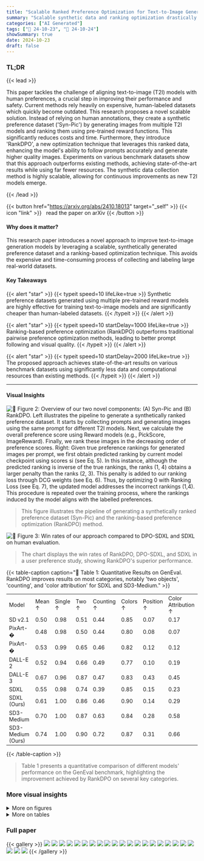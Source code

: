 ```yaml
---
title: "Scalable Ranked Preference Optimization for Text-to-Image Generation"
summary: "Scalable synthetic data and ranking optimization drastically improve text-to-image models, surpassing human-labeled datasets in efficiency and performance."
categories: ["AI Generated"]
tags: ["🔖 24-10-23", "🤗 24-10-24"]
showSummary: true
date: 2024-10-23
draft: false
---
```


### TL;DR


{{< lead >}}

This paper tackles the challenge of aligning text-to-image (T2I) models with human preferences, a crucial step in improving their performance and safety.  Current methods rely heavily on expensive, human-labeled datasets which quickly become outdated. This research proposes a novel scalable solution. Instead of relying on human annotations, they create a synthetic preference dataset ('Syn-Pic') by generating images from multiple T2I models and ranking them using pre-trained reward functions. This significantly reduces costs and time.  Furthermore, they introduce 'RankDPO', a new optimization technique that leverages this ranked data, enhancing the model's ability to follow prompts accurately and generate higher quality images. Experiments on various benchmark datasets show that this approach outperforms existing methods, achieving state-of-the-art results while using far fewer resources.  The synthetic data collection method is highly scalable, allowing for continuous improvements as new T2I models emerge.

{{< /lead >}}


{{< button href="https://arxiv.org/abs/2410.18013" target="_self" >}}
{{< icon "link" >}} &nbsp; read the paper on arXiv
{{< /button >}}

#### Why does it matter?
This research paper introduces a novel approach to improve text-to-image generation models by leveraging a scalable, synthetically generated preference dataset and a ranking-based optimization technique. This avoids the expensive and time-consuming process of collecting and labeling large real-world datasets.
#### Key Takeaways

{{< alert "star" >}}
{{< typeit speed=10 lifeLike=true >}} Synthetic preference datasets generated using multiple pre-trained reward models are highly effective for training text-to-image models and are significantly cheaper than human-labeled datasets. {{< /typeit >}}
{{< /alert >}}

{{< alert "star" >}}
{{< typeit speed=10 startDelay=1000 lifeLike=true >}} Ranking-based preference optimization (RankDPO) outperforms traditional pairwise preference optimization methods, leading to better prompt following and visual quality. {{< /typeit >}}
{{< /alert >}}

{{< alert "star" >}}
{{< typeit speed=10 startDelay=2000 lifeLike=true >}} The proposed approach achieves state-of-the-art results on various benchmark datasets using significantly less data and computational resources than existing methods. {{< /typeit >}}
{{< /alert >}}

------
#### Visual Insights



![](figures/figures_5_0.png "🔼 Figure 2: Overview of our two novel components: (A) Syn-Pic and (B) RankDPO. Left illustrates the pipeline to generate a synthetically ranked preference dataset. It starts by collecting prompts and generating images using the same prompt for different T2I models. Next, we calculate the overall preference score using Reward models (e.g., PickScore, ImageReward). Finally, we rank these images in the decreasing order of preference scores. Right: Given true preference rankings for generated images per prompt, we first obtain predicted ranking by current model checkpoint using scores si (see Eq. 5). In this instance, although the predicted ranking is inverse of the true rankings, the ranks (1, 4) obtains a larger penalty than the ranks (2, 3). This penalty is added to our ranking loss through DCG weights (see Eq. 6). Thus, by optimizing 0 with Ranking Loss (see Eq. 7), the updated model addresses the incorrect rankings (1,4). This procedure is repeated over the training process, where the rankings induced by the model aligns with the labelled preferences.")

> This figure illustrates the pipeline of generating a synthetically ranked preference dataset (Syn-Pic) and the ranking-based preference optimization (RankDPO) method.





![](charts/charts_7_0.png "🔼 Figure 3: Win rates of our approach compared to DPO-SDXL and SDXL on human evaluation.")

> The chart displays the win rates of RankDPO, DPO-SDXL, and SDXL in a user preference study, showing RankDPO's superior performance.





{{< table-caption caption="🔽 Table 1: Quantitative Results on GenEval. RankDPO improves results on most categories, notably 'two objects', 'counting', and 'color attribution' for SDXL and SD3-Medium." >}}
<br><table id='2' style='font-size:14px'><tr><td>Model</td><td>Mean ↑</td><td>Single ↑</td><td>Two ↑</td><td>Counting ↑</td><td>Colors ↑</td><td>Position ↑</td><td>Color Attribution ↑</td></tr><tr><td>SD v2.1</td><td>0.50</td><td>0.98</td><td>0.51</td><td>0.44</td><td>0.85</td><td>0.07</td><td>0.17</td></tr><tr><td>PixArt-�</td><td>0.48</td><td>0.98</td><td>0.50</td><td>0.44</td><td>0.80</td><td>0.08</td><td>0.07</td></tr><tr><td>PixArt-�</td><td>0.53</td><td>0.99</td><td>0.65</td><td>0.46</td><td>0.82</td><td>0.12</td><td>0.12</td></tr><tr><td>DALL-E 2</td><td>0.52</td><td>0.94</td><td>0.66</td><td>0.49</td><td>0.77</td><td>0.10</td><td>0.19</td></tr><tr><td>DALL-E 3</td><td>0.67</td><td>0.96</td><td>0.87</td><td>0.47</td><td>0.83</td><td>0.43</td><td>0.45</td></tr><tr><td>SDXL</td><td>0.55</td><td>0.98</td><td>0.74</td><td>0.39</td><td>0.85</td><td>0.15</td><td>0.23</td></tr><tr><td>SDXL (Ours)</td><td>0.61</td><td>1.00</td><td>0.86</td><td>0.46</td><td>0.90</td><td>0.14</td><td>0.29</td></tr><tr><td>SD3-Medium</td><td>0.70</td><td>1.00</td><td>0.87</td><td>0.63</td><td>0.84</td><td>0.28</td><td>0.58</td></tr><tr><td>SD3-Medium (Ours)</td><td>0.74</td><td>1.00</td><td>0.90</td><td>0.72</td><td>0.87</td><td>0.31</td><td>0.66</td></tr></table>{{< /table-caption >}}

> Table 1 presents a quantitative comparison of different models' performance on the GenEval benchmark, highlighting the improvement achieved by RankDPO on several key categories.



### More visual insights

<details>
<summary>More on figures
</summary>


![](figures/figures_9_0.png "🔼 Figure 4: Comparison among different preference optimization methods and RankDPO for SDXL. The results illustrate that we generate images with better prompt alignment and aesthetic quality.")

> Figure 4 shows a qualitative comparison of images generated by different preference optimization methods for SDXL, highlighting improved prompt alignment and aesthetic quality with RankDPO.


![](figures/figures_17_0.png "🔼 Figure 1: Our approach, trained on a synthetic preference dataset with a ranking objective in the preference optimization, improves prompt following and visual quality for SDXL (Podell et al., 2023) and SD3-Medium (Esser et al., 2024), without requiring any manual annotations.")

> The figure shows a qualitative comparison of text-to-image generation results from different models (SDXL and SD3) before and after applying the proposed ranked preference optimization method.


![](figures/figures_19_0.png "🔼 Figure 1: Our approach, trained on a synthetic preference dataset with a ranking objective in the preference optimization, improves prompt following and visual quality for SDXL (Podell et al., 2023) and SD3-Medium (Esser et al., 2024), without requiring any manual annotations.")

> The figure shows a qualitative comparison of text-to-image generation results using different methods (SDXL, SD3, and the proposed approach) for various prompts, highlighting improved prompt following and visual quality with the proposed method.


![](figures/figures_19_1.png "🔼 Figure 1: Our approach, trained on a synthetic preference dataset with a ranking objective in the preference optimization, improves prompt following and visual quality for SDXL (Podell et al., 2023) and SD3-Medium (Esser et al., 2024), without requiring any manual annotations.")

> The figure shows image generation results from SDXL and SD3-Medium models before and after applying the proposed method, demonstrating improved prompt following and visual quality.


</details>




<details>
<summary>More on tables
</summary>


{{< table-caption caption="🔽 Table 2: Quantitative Results on T2I-CompBench. RankDPO provides consistent improvements on all categories for both SDXL and SD3-Medium." >}}
<br><table id='4' style='font-size:18px'><tr><td rowspan="2">Model</td><td colspan="3">Attribute Binding</td><td colspan="2">Object Relationship</td><td rowspan="2">Complex↑</td></tr><tr><td>Color ↑</td><td>Shape↑</td><td>Texture↑</td><td>Spatial↑</td><td>Non-Spatial↑</td></tr><tr><td>SD1.4</td><td>37.65</td><td>35.76</td><td>41.56</td><td>12.46</td><td>30.79</td><td>30.80</td></tr><tr><td>PixArt-a</td><td>68.86</td><td>55.82</td><td>70.44</td><td>20.82</td><td>31.79</td><td>41.17</td></tr><tr><td>DALL-E 2</td><td>57.50</td><td>54.64</td><td>63.74</td><td>12.83</td><td>30.43</td><td>36.96</td></tr><tr><td>SDXL</td><td>58.79</td><td>46.87</td><td>52.99</td><td>21.31</td><td>31.19</td><td>32.37</td></tr><tr><td>SDXL (Ours)</td><td>72.33</td><td>56.93</td><td>69.67</td><td>24.53</td><td>31.33</td><td>45.47</td></tr><tr><td>SD3-Medium</td><td>81.31</td><td>59.06</td><td>75.91</td><td>34.30</td><td>31.13</td><td>47.93</td></tr><tr><td>SD3-Medium (Ours)</td><td>83.26</td><td>63.45</td><td>78.72</td><td>36.49</td><td>31.25</td><td>48.65</td></tr></table>{{< /table-caption >}}

> Table 2 presents a quantitative comparison of the performance of SDXL and SD3-Medium models on the T2I-CompBench benchmark, before and after applying RankDPO, showing consistent improvements across various attributes.


{{< table-caption caption="🔽 Table 3: Quantitative results on DPG-Bench. DSG (Cho et al., 2024) and VQAScore (Lin et al., 2024) measure prompt following using VQA models while Q-Align (Wu et al., 2024a) measures visual quality using multimodal LLMs." >}}
<table id='2' style='font-size:14px'><tr><td>Model Name</td><td colspan="2">Prompt Alignment</td><td>Visual Quality</td></tr><tr><td></td><td>DSG Score</td><td>VQA Score</td><td>Q-Align Score</td></tr><tr><td>SD1.5</td><td>63.18</td><td>-</td><td>-</td></tr><tr><td>SD2.1</td><td>68.09</td><td>-</td><td>-</td></tr><tr><td>Pixart-�</td><td>71.11</td><td>-</td><td>-</td></tr><tr><td>Playgroundv2</td><td>74.54</td><td>-</td><td>-</td></tr><tr><td>DALL-E 3</td><td>83.50</td><td>-</td><td>-</td></tr><tr><td>SDXL</td><td>74.65</td><td>84.33</td><td>0.72</td></tr><tr><td>DPO-SDXL</td><td>76.74</td><td>85.67</td><td>0.74</td></tr><tr><td>MaPO-SDXL</td><td>74.53</td><td>84.54</td><td>0.80</td></tr><tr><td>SPO-SDXL</td><td>74.73</td><td>84.71</td><td>0.82</td></tr><tr><td>SDXL (Ours)</td><td>79.26</td><td>87.52</td><td>0.81</td></tr><tr><td>SD3-Medium</td><td>85.54</td><td>90.58</td><td>0.67</td></tr><tr><td>SD3-Medium (Ours)</td><td>86.78</td><td>90.99</td><td>0.68</td></tr></table>{{< /table-caption >}}

> Table 3 presents a quantitative comparison of different models' performance on the DPG-Bench benchmark, evaluating both prompt alignment and visual quality.


{{< table-caption caption="🔽 Table 4: Effect of the preference labelling and data quality on the final model." >}}
<table id='4' style='font-size:14px'><tr><td>Model Name</td><td colspan="2">Prompt Alignment</td><td>Visual Quality</td></tr><tr><td></td><td>DSG Score</td><td>VQA Score</td><td>Q-Align Score</td></tr><tr><td>SDXL</td><td>74.65</td><td>84.33</td><td>0.72</td></tr><tr><td>DPO (Random Labelling)</td><td>75.66</td><td>84.42</td><td>0.74</td></tr><tr><td>DPO (HPSv2)</td><td>78.04</td><td>86.22</td><td>0.83</td></tr><tr><td>DPO (Pick-a-Picv2)</td><td>76.74</td><td>85.67</td><td>0.74</td></tr><tr><td>DPO (5 Rewards)</td><td>78.84</td><td>86.27</td><td>0.81</td></tr><tr><td>RankDPO (Only SDXL)</td><td>78.40</td><td>86.76</td><td>0.74</td></tr><tr><td>RankDPO</td><td>79.26</td><td>87.52</td><td>0.81</td></tr></table>{{< /table-caption >}}

> The table presents the effect of different preference labelling methods and data quality on the final model's performance, measured by prompt alignment and visual quality scores.


{{< table-caption caption="🔽 Table 3: Quantitative results on DPG-Bench. DSG (Cho et al., 2024) and VQAScore (Lin et al., 2024) measure prompt following using VQA models while Q-Align (Wu et al., 2024a) measures visual quality using multimodal LLMs." >}}
<table id='6' style='font-size:14px'><tr><td>Model Name</td><td colspan="2">Prompt Alignment</td><td>Visual Quality</td></tr><tr><td></td><td>DSG Score</td><td>VQA Score</td><td>Q-Align Score</td></tr><tr><td>SDXL</td><td>74.65</td><td>84.33</td><td>0.72</td></tr><tr><td>Supervised Fine-Tuning</td><td>76.56</td><td>85.45</td><td>0.78</td></tr><tr><td>Weighted Fine-Tuning</td><td>77.02</td><td>85.55</td><td>0.79</td></tr><tr><td>DPO</td><td>78.84</td><td>86.27</td><td>0.81</td></tr><tr><td>DPO + Gain Weights</td><td>79.15</td><td>87.43</td><td>0.82</td></tr><tr><td>RankDPO (Ours)</td><td>79.26</td><td>87.52</td><td>0.81</td></tr></table>{{< /table-caption >}}

> Table 3 presents a quantitative comparison of different methods on the DPG-Bench benchmark, evaluating prompt alignment and visual quality using various metrics.


{{< table-caption caption="🔽 Table 1: Quantitative Results on GenEval. RankDPO improves results on most categories, notably 'two objects', 'counting', and 'color attribution' for SDXL and SD3-Medium." >}}
<table id='2' style='font-size:14px'><tr><td>" wombat. .. martini</td><td>" orange fruit ·</td><td>" 'hello' ·· colored ·</td><td>" bow raccoon...</td><td>" yellow rabbit...</td><td>" donkey. - clown</td></tr><tr><td>glass.. . open laptop...</td><td>donning... brown cowboy hat. "</td><td>fur... frame... fluffy material "</td><td>tie... wooden cane... dark garbage bag...</td><td>meadow.. . red-framed glasses... "</td><td>costume... stands... podium...</td></tr></table>{{< /table-caption >}}

> Table 1 presents a quantitative comparison of different models' performance on the GenEval benchmark, highlighting the improvements achieved by RankDPO.


{{< table-caption caption="🔽 Table 1: Quantitative Results on GenEval. RankDPO improves results on most categories, notably 'two objects', 'counting', and 'color attribution' for SDXL and SD3-Medium." >}}
<table id='1' style='font-size:16px'><tr><td>Jaemin Cho, Yushi Hu, Roopal Garg, Peter Anderson, Ranjay Krishna, Jason Baldridge, Mohit Bansal, Jordi Pont-Tuset, and Su Wang. Davidsonian scene graph: Improving reliability in fine- grained evaluation for text-image generation. In ICLR, 2024.</td></tr><tr><td>Paul F Christiano, Jan Leike, Tom Brown, Miljan Martic, Shane Legg, and Dario Amodei. Deep reinforcement learning from human preferences. NIPS, 2017.</td></tr><tr><td>Kevin Clark, Paul Vicol, Kevin Swersky, and David J Fleet. Directly fine-tuning diffusion models on differentiable rewards. In ICLR, 2024.</td></tr><tr><td>Thomas Coste, Usman Anwar, Robert Kirk, and David Krueger. Reward model ensembles help mitigate overoptimization. In ICLR, 2024.</td></tr><tr><td>Xiaoliang Dai, Ji Hou, Chih-Yao Ma, Sam Tsai, Jialiang Wang, Rui Wang, Peizhao Zhang, Simon Vandenhende, Xiaofang Wang, Abhimanyu Dubey, et al. Emu: Enhancing image generation models using photogenic needles in a haystack. arXiv preprint arXiv:2309.15807, 2023.</td></tr><tr><td>Fei Deng, Qifei Wang, Wei Wei, Matthias Grundmann, and Tingbo Hou. Prdp: Proximal reward difference prediction for large-scale reward finetuning of diffusion models. In CVPR, 2024.</td></tr><tr><td>Carles Domingo-Enrich, Michal Drozdzal, Brian Karrer, and Ricky TQ Chen. Adjoint matching: Fine-tuning flow and diffusion generative models with memoryless stochastic optimal control. arXiv preprint arXiv:2409.08861, 2024.</td></tr><tr><td>Patrick Esser, Sumith Kulal, Andreas Blattmann, Rahim Entezari, Jonas M�ller, Harry Saini, Yam Levi, Dominik Lorenz, Axel Sauer, Frederic Boesel, et al. Scaling rectified flow transformers for high-resolution image synthesis. arXiv preprint arXiv:2403.03206, 2024.</td></tr><tr><td>Kawin Ethayarajh, Winnie Xu, Niklas Muennighoff, Dan Jurafsky, and Douwe Kiela. Kto: Model alignment as prospect theoretic optimization. arXiv preprint arXiv:2402.01306, 2024.</td></tr><tr><td>Luca Eyring, Shyamgopal Karthik, Karsten Roth, Alexey Dosovitskiy, and Zeynep Akata. Reno: Enhancing one-step text-to-image models through reward-based noise optimization. In NeurIPS, 2024.</td></tr><tr><td>Ying Fan, Olivia Watkins, Yuqing Du, Hao Liu, Moonkyung Ryu, Craig Boutilier, Pieter Abbeel, Mohammad Ghavamzadeh, Kangwook Lee, and Kimin Lee. Reinforcement learning for fine- tuning text-to-image diffusion models. NeurIPS, 2023.</td></tr><tr><td>Samir Yitzhak Gadre, Gabriel Ilharco, Alex Fang, Jonathan Hayase, Georgios Smyrnis, Thao Nguyen, Ryan Marten, Mitchell Wortsman, Dhruba Ghosh, Jieyu Zhang, et al. Datacomp: In search of the next generation of multimodal datasets. NeurIPS, 2023.</td></tr><tr><td>Dhruba Ghosh, Hanna Hajishirzi, and Ludwig Schmidt. Geneval: An object-focused framework for evaluating text-to-image alignment. In NeurIPS, 2023.</td></tr><tr><td>Shane Griffith, Kaushik Subramanian, Jonathan Scholz, Charles L Isbell, and Andrea L Thomaz. Policy shaping: Integrating human feedback with reinforcement learning. NIPS, 2013.</td></tr><tr><td>Yi Gu, Zhendong Wang, Yueqin Yin, Yujia Xie, and Mingyuan Zhou. Diffusion-rpo: Aligning dif- fusion models through relative preference optimization. arXiv preprint arXiv:2406.06382, 2024.</td></tr><tr><td>Jack Hessel, Ari Holtzman, Maxwell Forbes, Ronan Le Bras, and Yejin Choi. Clipscore: A reference-free evaluation metric for image captioning. In EMNLP, 2021.</td></tr><tr><td>Jonathan Ho, Ajay Jain, and Pieter Abbeel. Denoising diffusion probabilistic models. In NeurIPS, 2020.</td></tr><tr><td>Jiwoo Hong, Noah Lee, and James Thorne. Reference-free monolithic preference optimization with odds ratio. arXiv preprint arXiv:2403.07691, 2024a.</td></tr><tr><td>Jiwoo Hong, Sayak Paul, Noah Lee, Kashif Rasul, James Thorne, and Jongheon Jeong. Margin- aware preference optimization for aligning diffusion models without reference. arXiv preprint arXiv:2406.06424, 2024b.</td></tr></table>{{< /table-caption >}}

> Table 1 presents a quantitative comparison of the performance of different models on the GenEval benchmark, showing improvements achieved by the proposed RankDPO method.


{{< table-caption caption="🔽 Table 6: Comparison of T2I-Compbench Dataset with DPG-Bench, including model attributes, training time, and inference time increases." >}}
<table id='5' style='font-size:14px'><tr><td>Dataset</td><td>Color</td><td>Shape</td><td>Texture</td><td>Spatial</td><td>Non-Spatial</td><td>DPG Score</td><td>Train Time (A100 Days)</td><td>Training Data</td><td>Same Inference Time</td></tr><tr><td>SDXL</td><td>58.79</td><td>46.87</td><td>52.99</td><td>21.31</td><td>31.19</td><td>74.65</td><td></td><td></td><td></td></tr><tr><td>ELLA (SDXL)</td><td>72.60</td><td>56.34</td><td>66.86</td><td>22.14</td><td>30.69</td><td>80.23</td><td>112</td><td>34M</td><td>X</td></tr><tr><td>RankDPO (SDXL)</td><td>72.33</td><td>56.93</td><td>69.67</td><td>24.53</td><td>31.33</td><td>79.26</td><td>6</td><td>0.24M</td><td></td></tr></table>{{< /table-caption >}}

> Table 6 compares the performance of different models on T2I-Compbench and DPG-Bench datasets, showing model attributes, training time, training data size, and inference time.


{{< table-caption caption="🔽 Table 7: Comparing features of our proposal against baselines that aim to improve T2I model quality post-training. ELLA* also replaces the CLIP text-encoders with T5-XL text-encoder and a 470M parameter adapter applied at each timestep, thereby increasing the inference cost." >}}
<table id='7' style='font-size:16px'><tr><td>Method</td><td>Training Images</td><td>A100 GPU days</td><td>Equal Inference Cost</td><td>DPG-Bench Score</td></tr><tr><td>DPO</td><td>1.0M</td><td>30</td><td></td><td>76.74</td></tr><tr><td>MaPO</td><td>1.0M</td><td>25</td><td></td><td>74.53</td></tr><tr><td>SPO</td><td>-</td><td>5</td><td>V</td><td>74.73</td></tr><tr><td>ELLA*</td><td>34M</td><td>112</td><td>X</td><td>80.23</td></tr><tr><td>Ours</td><td>0.24M</td><td>6</td><td>V</td><td>79.26</td></tr></table>{{< /table-caption >}}

> Table 7 compares the training data size, training time, inference cost, and downstream performance of different preference optimization methods for improving text-to-image models.


{{< table-caption caption="🔽 Table 1: Quantitative Results on GenEval. RankDPO improves results on most categories, notably 'two objects', 'counting', and 'color attribution' for SDXL and SD3-Medium." >}}
<table id='6' style='font-size:16px'><tr><td>Item</td><td>Pick-a-Picv2</td><td>Syn-Pic</td></tr><tr><td>Number of prompts</td><td>58 000</td><td>58 000</td></tr><tr><td>Number of images</td><td>1 025 015</td><td>232 000</td></tr><tr><td>Number of preferences</td><td>959 000</td><td>N/A</td></tr><tr><td>Image generation cost</td><td>N/A</td><td>$185.60</td></tr><tr><td>Annotation/Labelling cost</td><td>$47 950.00</td><td>< $20.00</td></tr><tr><td>Total cost</td><td>$47 950.00</td><td>< $205.60</td></tr></table>{{< /table-caption >}}

> Table 1 presents a quantitative comparison of different models on the GenEval benchmark, showing the improvement achieved by RankDPO on various image generation attributes.


{{< table-caption caption="🔽 Table 1: Quantitative Results on GenEval. RankDPO improves results on most categories, notably 'two objects', 'counting', and 'color attribution' for SDXL and SD3-Medium." >}}
<br><table id='2' style='font-size:14px'><tr><td>" colorful flowers...</td><td>"...Mona Lisa... brown</td><td>" .. orange frisbee · ·</td><td>muscular.. tiger.. "</td><td>" majestic white ...</td></tr><tr><td>word 'peace' on the " lush green grass...</td><td>cowboy hat... grips a silver microphone... "</td><td>Nearby a wooden cello.. "</td><td>sleek red electric guitar... "</td><td>crane... ambulance... vibrant red crosses.. . "</td></tr></table>{{< /table-caption >}}

> Table 1 presents a quantitative comparison of different models' performance on the GenEval benchmark, highlighting the improvements achieved by RankDPO.


{{< table-caption caption="🔽 Table 1: Quantitative Results on GenEval. RankDPO improves results on most categories, notably 'two objects', 'counting', and 'color attribution' for SDXL and SD3-Medium." >}}
<table id='1' style='font-size:18px'><tr><td>Algorithm 1 DataGen: Generate Synthetically Labeled Ranked Preference Dataset (Syn-Pic)</td></tr><tr><td>Input: N prompts (P = {ci}N=1), k T2I Models ({0i}(=1), n Reward Models ({Rv}"=1) Output: Ranked Preference Dataset D Initialize: Synthetic dataset D = ⌀ for cin P do Generate k images x1 x2 , · · . , xk = 01(c), 02(c), . . · , 0k(c) , Initialize preference counts Ci = 0; VA E {1,. . . , k} for each reward model Ri⌀ do Compute scores Ri = Ri⌀ (xi , c); Vi E {1,. . , k} for each pair (i, j) with i ≠ j do if Ri > Rij then Increment preference count Ci = Ci +1 Vi E {1, . · · , k} Compute probabilities ⌀(xi) = n.(ki-1) ; Store entry (c,x1, x2 , · . . , xk, ⌀(x1), ⌀(x2) , . . . , ⌀(xk ( ( ( ( ( ) in D return Ranked Preference Dataset D</td></tr><tr><td>Algorithm 2 RankDPO: Ranking-based Preference Optimization using Syn-Pic</td></tr><tr><td>Input: Ranked Preference Dataset D, Initial model ⌀init, Reference model Oref Input: Pre-defined signal-noise schedule {at, ot}�t=1 Hyper-parameters: # Optimization Steps (m), Learning Rate (7), Divergence Control B Initialize: 0 = ⌀init Output: Fine-tuned model ARankDPO for iter = 0 to m do Sample entry (c, x1 x2 , · · · , xk, ⌀(x1 ) , ⌀(x2), · , ⌀(xk ( ( ( ( ( ) ~ D , Sample timestep t ~ U(1, T), and noise E⌀ ~ N(0, I) Compute noisy image x2 = atxi + �t�i Compute model scores Si 스 s(xi , c,t, 0) = ||e⌀ - e⌀(xt, c)112 - ||�i - Eref(Xt, c)113 Determine ranking T by sorting images based on ⌀(x2) in descending order for each pair (i, j) with i > j in T do Compute pairwise gains: Gij = 2⌀(xi) - 2⌀(xi ) Compute discount factors: D(T(i)) = log(1 + �(i)) and D(T(j)) = log(1 + �(j)) Compute pairwise DCG weights: △ij = |Gij| · D(T(i)) - D(T(j)) Compute pairwise loss: Lij = △inj log o (�� (s(xi, c,t,0) - s(x) c,t,01)) Sum pairwise losses: LRankDPO = - Ei>j Lij Compute gradients graditer = V�LRankDPO Update model parameters: 0 = 0 - 7 · graditer Final ARankDPO = 0 return Fine-tuned model ARankDPO</td></tr><tr><td>Algorithm 3 Generate Syn-Pic and Train RankDPO</td></tr><tr><td>Input: N prompts (P = {ci}N1), k T2I Models ({0i}i=1), n Reward Models ({Rv}:=1) Input: Initial model ⌀init, Reference model ⌀ref, Pre-defined signal-noise schedule {at, ot}}t=1 Hyper-parameters: # Optimization Steps (m), Learning Rate (7), Divergence Control B Output: Fine-tuned model ARankDPO // Generate Synthetically Labeled Ranked Preference dataset D using Algorithm 1 D = DataGen(P, {⌀i}k=1, {Ri⌀}n=1) // Train 0 using Algorithm 2 ARankDPO = RankDPO(D, ⌀init, ⌀ref, {⌀t, ot}t=1,m,7,B)</td></tr></table>{{< /table-caption >}}

> Table 1 presents a quantitative comparison of different models' performance on the GenEval benchmark, highlighting the improvements achieved by RankDPO on several key categories.


</details>


### Full paper

{{< gallery >}}
<img src="paper_images/1.png" class="grid-w50 md:grid-w33 xl:grid-w25" />
<img src="paper_images/2.png" class="grid-w50 md:grid-w33 xl:grid-w25" />
<img src="paper_images/3.png" class="grid-w50 md:grid-w33 xl:grid-w25" />
<img src="paper_images/4.png" class="grid-w50 md:grid-w33 xl:grid-w25" />
<img src="paper_images/5.png" class="grid-w50 md:grid-w33 xl:grid-w25" />
<img src="paper_images/6.png" class="grid-w50 md:grid-w33 xl:grid-w25" />
<img src="paper_images/7.png" class="grid-w50 md:grid-w33 xl:grid-w25" />
<img src="paper_images/8.png" class="grid-w50 md:grid-w33 xl:grid-w25" />
<img src="paper_images/9.png" class="grid-w50 md:grid-w33 xl:grid-w25" />
<img src="paper_images/10.png" class="grid-w50 md:grid-w33 xl:grid-w25" />
<img src="paper_images/11.png" class="grid-w50 md:grid-w33 xl:grid-w25" />
<img src="paper_images/12.png" class="grid-w50 md:grid-w33 xl:grid-w25" />
<img src="paper_images/13.png" class="grid-w50 md:grid-w33 xl:grid-w25" />
<img src="paper_images/14.png" class="grid-w50 md:grid-w33 xl:grid-w25" />
<img src="paper_images/15.png" class="grid-w50 md:grid-w33 xl:grid-w25" />
<img src="paper_images/16.png" class="grid-w50 md:grid-w33 xl:grid-w25" />
<img src="paper_images/17.png" class="grid-w50 md:grid-w33 xl:grid-w25" />
<img src="paper_images/18.png" class="grid-w50 md:grid-w33 xl:grid-w25" />
<img src="paper_images/19.png" class="grid-w50 md:grid-w33 xl:grid-w25" />
<img src="paper_images/20.png" class="grid-w50 md:grid-w33 xl:grid-w25" />
<img src="paper_images/21.png" class="grid-w50 md:grid-w33 xl:grid-w25" />
<img src="paper_images/22.png" class="grid-w50 md:grid-w33 xl:grid-w25" />
<img src="paper_images/23.png" class="grid-w50 md:grid-w33 xl:grid-w25" />
{{< /gallery >}}